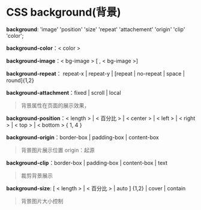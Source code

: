 # CSS background(背景)

**background**: 'image' 'position' 'size' 'repeat' 'attachement' 'origin' 'clip' 'color';

**background-color**：< color >

**background-image**：< bg-image > [ , < bg-image >] 

**background-repeat**： repeat-x | repeat-y | [repeat | no-repeat | space | round]{1,2}

**background-attachment**：fixed | scroll | local	

> 背景属性在页面的展示效果，

**background-position**：< length > | < 百分比 > | < center > | < left > | < right > | < top > | < bottom > { 1, 4 }

**background-origin**：border-box | padding-box | content-box

> 背景图片展示位置	origin：起源

**background-clip**：border-box | padding-box | content-box | text

> 裁剪背景展示

**background-size**: [ < length > | < 百分比 > | auto ] {1,2} | cover | contain

> 背景图片大小控制